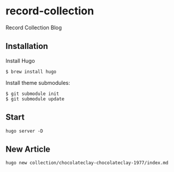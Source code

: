 # record-collection
Record Collection Blog

## Installation

Install Hugo

```
$ brew install hugo
```

Install theme submodules:

```
$ git submodule init
$ git submodule update
```

## Start

```
hugo server -D
```

## New Article

```
hugo new collection/chocolateclay-chocolateclay-1977/index.md
```
